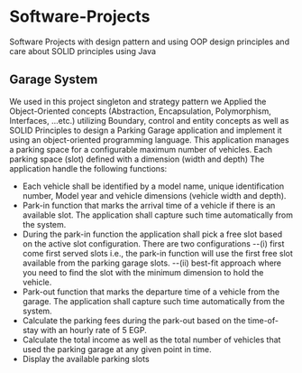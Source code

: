 # Software-Projects
Software Projects with design pattern and using OOP design principles and care about SOLID principles using Java

## Garage System 
We used in this project singleton and strategy pattern 
we Applied the Object-Oriented concepts (Abstraction, Encapsulation, 
Polymorphism, Interfaces, …etc.) utilizing Boundary, control and entity concepts as well as SOLID 
Principles to design a Parking Garage application and  implement it
using an object-oriented programming language. This application manages a parking space for 
a configurable maximum number of vehicles. Each parking space (slot) defined with a dimension 
(width and depth) The application handle the following functions: 
- Each vehicle shall be identified by a model name, unique identification number, Model year 
and vehicle dimensions (vehicle width and depth).
- Park-in function that marks the arrival time of a vehicle if there is an available slot. The 
application shall capture such time automatically from the system.
- During the park-in function the application shall pick a free slot based on the active slot 
configuration. There are two configurations 
--(i) first come first served slots i.e., the park-in 
function will use the first free slot available from the parking garage slots. 
--(ii) best-fit approach 
where you need to find the slot with the minimum dimension to hold the vehicle.
- Park-out function that marks the departure time of a vehicle from the garage. The application 
shall capture such time automatically from the system.
- Calculate the parking fees during the park-out based on the time-of-stay with an hourly rate 
of 5 EGP.
- Calculate the total income as well as the total number of vehicles that used the parking 
garage at any given point in time.
- Display the available parking slots 
